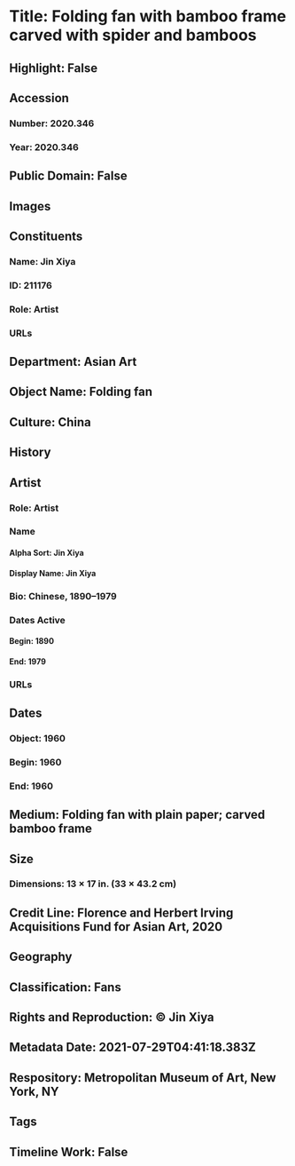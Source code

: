 # Title: Folding fan with bamboo frame carved with spider and bamboos
## Highlight: False
## Accession
### Number: 2020.346
### Year: 2020.346
## Public Domain: False
## Images
## Constituents
### Name: Jin Xiya
### ID: 211176
### Role: Artist
### URLs
## Department: Asian Art
## Object Name: Folding fan
## Culture: China
## History
## Artist
### Role: Artist
### Name
#### Alpha Sort: Jin Xiya
#### Display Name: Jin Xiya
### Bio: Chinese, 1890–1979
### Dates Active
#### Begin: 1890
#### End: 1979
### URLs
## Dates
### Object: 1960
### Begin: 1960
### End: 1960
## Medium: Folding fan with plain paper; carved bamboo frame
## Size
### Dimensions: 13 × 17 in. (33 × 43.2 cm)
## Credit Line: Florence and Herbert Irving Acquisitions Fund for Asian Art, 2020
## Geography
## Classification: Fans
## Rights and Reproduction: © Jin Xiya
## Metadata Date: 2021-07-29T04:41:18.383Z
## Respository: Metropolitan Museum of Art, New York, NY
## Tags
## Timeline Work: False